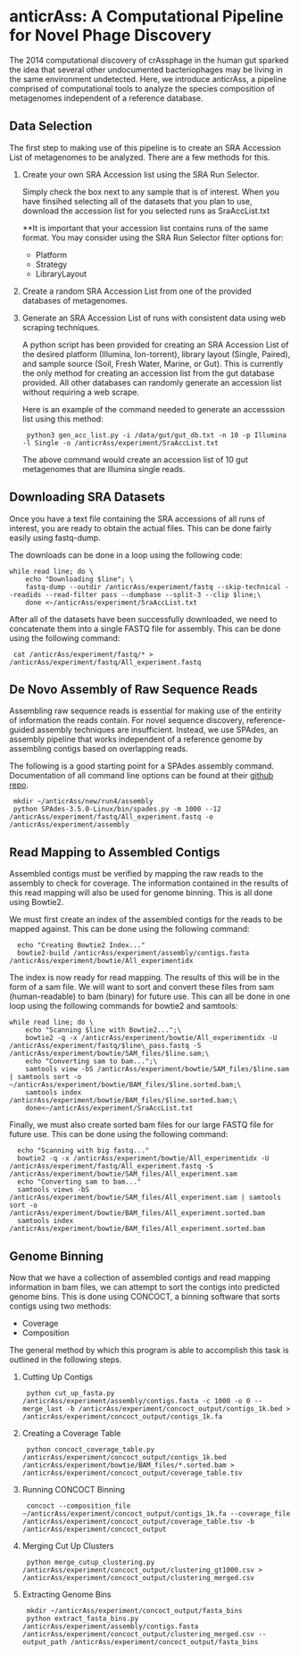 # anticrAss: A Computational Pipeline for Novel Phage Discovery

The 2014 computational discovery of crAssphage in the human gut sparked the idea that several other undocumented bacteriophages may be living in the same environment undetected. Here, we introduce anticrAss, a pipeline comprised of computational tools to analyze the species composition of metagenomes independent of a reference database. 

## Data Selection

The first step to making use of this pipeline is to create an SRA Accession List of metagenomes to be analyzed. There are a few methods for this. 

1. Create your own SRA Accession list using the SRA Run Selector. 
  
    Simply check the box next to any sample that is of interest. When you have finsihed selecting all of the datasets that you plan to use, download the accession list for you selected runs as SraAccList.txt
  
   **It is important that your accession list contains runs of the same format. You may consider using the SRA Run Selector filter options for:      
      - Platform
      - Strategy
      - LibraryLayout

2. Create a random SRA Accession List from one of the provided databases of metagenomes. 

3. Generate an SRA Accession List of runs with consistent data using web scraping techniques.

    A python script has been provided for creating an SRA Accession List of the desired platform (Illumina, Ion-torrent), library layout (Single, Paired), and sample source (Soil, Fresh Water, Marine, or Gut). This is currently the only method for creating an accession list from the gut database provided. All other databases can randomly generate an accession list without requiring a web scrape. 
    
    Here is an example of the command needed to generate an accesssion list using this method:
    
        python3 gen_acc_list.py -i /data/gut/gut_db.txt -n 10 -p Illumina -l Single -o /anticrAss/experiment/SraAccList.txt
    
    The above command would create an accession list of 10 gut metagenomes that are Illumina single reads. 
        
## Downloading SRA Datasets

  Once you have a text file containing the SRA accessions of all runs of interest, you are ready to obtain the actual files. This can be done fairly easily using fastq-dump. 
  
   The downloads can be done in a loop using the following code:
   
    while read line; do \
        echo "Downloading $line"; \
        fastq-dump --outdir /anticrAss/experiment/fastq --skip-technical --readids --read-filter pass --dumpbase --split-3 --clip $line;\
        done <~/anticrAss/experiment/SraAccList.txt
        
   After all of the datasets have been successfully downloaded, we need to concatenate them into a single FASTQ file for assembly. This can be done using the following command:
   
     cat /anticrAss/experiment/fastq/* > /anticrAss/experiment/fastq/All_experiment.fastq
        
## De Novo Assembly of Raw Sequence Reads

  Assembling raw sequence reads is essential for making use of the entirity of information the reads contain. For novel sequence discovery, reference-guided assembly techniques are insufficient. Instead, we use SPAdes, an assembly pipeline that works independent of a reference genome by assembling contigs based on overlapping reads. 
  
   The following is a good starting point for a SPAdes assembly command. Documentation of all command line options can be found at their [github repo](https://github.com/ablab/spades).
   
     mkdir ~/anticrAss/new/run4/assembly
     python SPAdes-3.5.0-Linux/bin/spades.py -m 1000 --12 /anticrAss/experiment/fastq/All_experiment.fastq -o /anticrAss/experiment/assembly
     
## Read Mapping to Assembled Contigs

  Assembled contigs must be verified by mapping the raw reads to the assembly to check for coverage. The information contained in the results of this read mapping will also be used for genome binning. This is all done using Bowtie2.
  
  We must first create an index of the assembled contigs for the reads to be mapped against. This can be done using the following command:
  
      echo "Creating Bowtie2 Index..."
      bowtie2-build /anticrAss/experiment/assembly/contigs.fasta /anticrAss/experiment/bowtie/All_experimentidx
      
  The index is now ready for read mapping. The results of this will be in the form of a sam file. We will want to sort and convert these files from sam (human-readable) to bam (binary) for future use. This can all be done in one loop using the following commands for bowtie2 and samtools:
  
    while read line; do \
        echo "Scanning $line with Bowtie2...";\
        bowtie2 -q -x /anticrAss/experiment/bowtie/All_experimentidx -U /anticrAss/experiment/fastq/$line\_pass.fastq -S /anticrAss/experiment/bowtie/SAM_files/$line.sam;\
        echo "Converting sam to bam...";\
        samtools view -bS /anticrAss/experiment/bowtie/SAM_files/$line.sam | samtools sort -o ~/anticrAss/experiment/bowtie/BAM_files/$line.sorted.bam;\
        samtools index /anticrAss/experiment/bowtie/BAM_files/$line.sorted.bam;\
        done<~/anticrAss/experiment/SraAccList.txt
        
  Finally, we must also create sorted bam files for our large FASTQ file for future use. This can be done using the following command:
  
      echo "Scanning with big fastq..."
      bowtie2 -q -x /anticrAss/experiment/bowtie/All_experimentidx -U /anticrAss/experiment/fastq/All_experiment.fastq -S /anticrAss/experiment/bowtie/SAM_files/All_experiment.sam
      echo "Converting sam to bam..."
      samtools views -bS /anticrAss/experiment/bowtie/SAM_files/All_experiment.sam | samtools sort -o /anticrAss/experiment/bowtie/BAM_files/All_experiment.sorted.bam
      samtools index /anticrAss/experiment/bowtie/BAM_files/All_experiment.sorted.bam
      
## Genome Binning

  Now that we have a collection of assembled contigs and read mapping information in bam files, we can attempt to sort the contigs into predicted genome bins. This is done using CONCOCT, a binning software that sorts contigs using two methods:
  
  - Coverage
  - Composition
      
  The general method by which this program is able to accomplish this task is outlined in the following steps.
  
  1. Cutting Up Contigs
      
          python cut_up_fasta.py /anticrAss/experiment/assembly/contigs.fasta -c 1000 -o 0 --merge_last -b /anticrAss/experiment/concoct_output/contigs_1k.bed > /anticrAss/experiment/concoct_output/contigs_1k.fa
          
  2. Creating a Coverage Table
  
          python concoct_coverage_table.py /anticrAss/experiment/concoct_output/contigs_1k.bed /anticrAss/experiment/bowtie/BAM_files/*.sorted.bam > /anticrAss/experiment/concoct_output/coverage_table.tsv
          
  3. Running CONCOCT Binning
  
          concoct --composition_file ~/anticrAss/experiment/concoct_output/contigs_1k.fa --coverage_file /anticrAss/experiment/concoct_output/coverage_table.tsv -b /anticrAss/experiment/concoct_output
          
  4. Merging Cut Up Clusters
  
          python merge_cutup_clustering.py /anticrAss/experiment/concoct_output/clustering_gt1000.csv > /anticrAss/experiment/concoct_output/clustering_merged.csv
          
  5. Extracting Genome Bins
  
          mkdir ~/anticrAss/experiment/concoct_output/fasta_bins
          python extract_fasta_bins.py /anticrAss/experiment/assembly/contigs.fasta /anticrAss/experiment/concoct_output/clustering_merged.csv --output_path /anticrAss/experiment/concoct_output/fasta_bins
